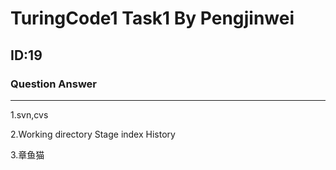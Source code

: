 # **TuringCode1 Task1 By Pengjinwei**
## **ID:19**
### **Question Answer**
***
1.svn,cvs

2.Working directory
 Stage index
 History

3.章鱼猫

